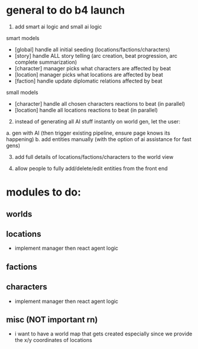 # general to do b4 launch

1. add smart ai logic and small ai logic

smart models
- [global] handle all initial seeding (locations/factions/characters)
- [story] handle ALL story telling (arc creation, beat progression, arc complete summarization)
- [character] manager picks what characters are affected by beat
- [location] manager picks what locations are affected by beat
- [faction] handle update diplomatic relations affected by beat

small models
- [character] handle all chosen characters reactions to beat (in parallel)
- [location] handle all locations reactions to beat (in parallel)

2. instead of generating all AI stuff instantly on world gen,
let the user:

a. gen with AI (then trigger existing pipeline, ensure page knows its happening)
b. add entities manually (with the option of ai assistance for fast gens)

3. add full details of locations/factions/characters to the world view

4. allow people to fully add/delete/edit entities from the front end

# modules to do:

## worlds

## locations
- implement manager then react agent logic

## factions

## characters
- implement manager then react agent logic

## misc (NOT important rn)
- i want to have a world map that gets created especially since we provide the x/y coordinates of locations 